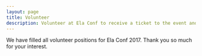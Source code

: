 ```yaml
---
layout: page
title: Volunteer
description: Volunteer at Ela Conf to receive a ticket to the event and help our community.
---
```


We have filled all volunteer positions for Ela Conf 2017. Thank you so much for your interest.
